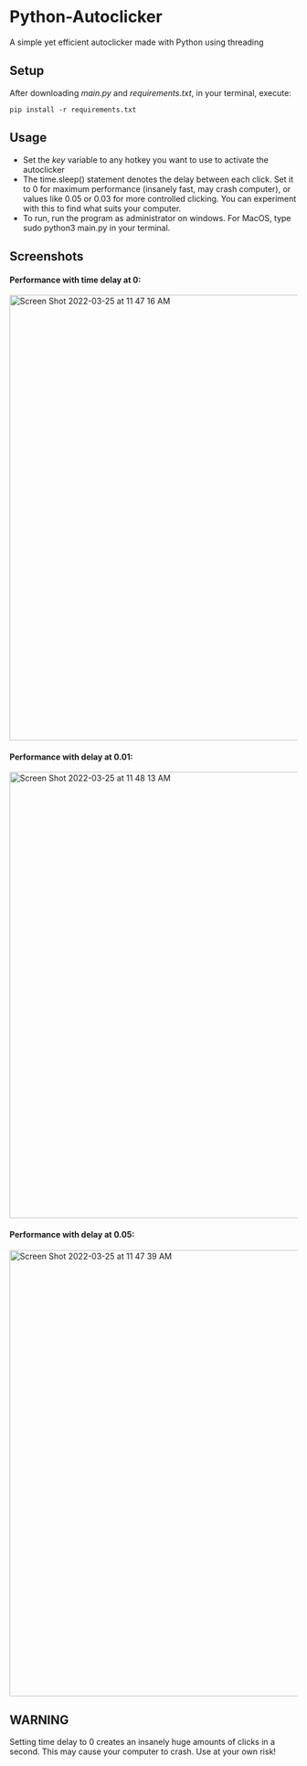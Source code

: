 # Python-Autoclicker
A simple yet efficient autoclicker made with Python using threading

## Setup
After downloading *main.py* and *requirements.txt*, in your terminal, execute:
```
pip install -r requirements.txt 
```

## Usage
- Set the *key* variable to any hotkey you want to use to activate the autoclicker
- The time.sleep() statement denotes the delay between each click. Set it to 0 for maximum performance (insanely fast, may crash computer), or values like 0.05 or 0.03 for more controlled clicking. You can experiment with this to find what suits your computer.
- To run, run the program as administrator on windows. For MacOS, type sudo python3 main.py in your terminal.

## Screenshots
#### Performance with time delay at 0:
<img width="780" alt="Screen Shot 2022-03-25 at 11 47 16 AM" src="https://user-images.githubusercontent.com/75612147/160077183-14dc0ede-99c0-4f12-acfc-b6edfa966b0d.png">

#### Performance with delay at 0.01:
<img width="781" alt="Screen Shot 2022-03-25 at 11 48 13 AM" src="https://user-images.githubusercontent.com/75612147/160077300-9522f358-763d-46fb-942d-141095830451.png">

#### Performance with delay at 0.05:
<img width="781" alt="Screen Shot 2022-03-25 at 11 47 39 AM" src="https://user-images.githubusercontent.com/75612147/160077343-ee5f351d-d2f4-44b8-8d32-9f82eff5a0f4.png">

## WARNING
Setting time delay to 0 creates an insanely huge amounts of clicks in a second. This may cause your computer to crash. Use at your own risk!
